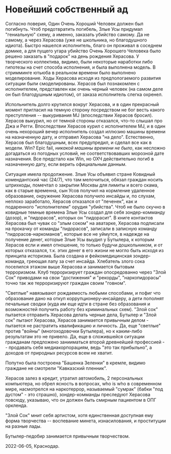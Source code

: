 
# Новейший собственный ад

Согласно поверия, Один Очень Хороший Человек должен был погибнуть. Чтоб предотвратить погибель, Злые Усы придумал "гениальную" схему,
а именно, заказать убийство самому. Да не самому, а через Херасова (уже не школьника, но благодушного идиота). Быстро нашелся исполнитель,
благо он проживал в соседнем домике, а для пущего угара убийство Очень Хорошего Человека было решено заказать в "подарок" на день рождения
Херасова. У творческого коллектива, видимо, были некоторые наработки либо гипотезы на счет способа исполнения, и была выполнена модель.
В стримминге ютьюба в реальном времени было выполнено моделирование. Ходы Херасова исходя из предпологаемого развития ситуации были смоделированы.
Херасов был познакомлен с исполнителем, представлен как очень черный человек (на самом деле он был благодушным идиотом), от заказа исполнитель слегка
охренел.

Испольнитель долго крутился вокруг Херасова, и в один прекрасный момент пригласил на темную сторону посредством не бог весть какого преступления --
выкуривания MJ (впоследствии Херасов бросил). Херасов выкурил, но от темной стороны отказался, что-то слышал про Джа и Регги. Впоследствии Херасов
курил с исполнителем MJ, и в один очень нехороший вечер исполнитель создал иллюзию машины времени на назначенную дату, и отправил Херасова "на дело".
Естественно, Херасов был благодушным, всех предупредил, и сделал все как в модели. Win? Epic fail, _никакой машины времени не было_, как несложно
догадаться из погодных условий, не соответствовавших морозной дате назначения. Все предстало как Win, но ОХЧ действительно погиб в назначенную
дату, если верить официальным данным.

Ситуация имела продолжение. Злые Усы объявил стране Ковидный комендантский час (24/7), что там мелочиться, обязал граждан носить штрихкоды, помечтал
о закрытии Москвы для лимиты и всего скама, как в старые временна, сын Усов получил на кормление удаленное образование, окружение Херасова получило
инсайды и, по слухам, неплохо заработало, Херасов отказался от "печенек", как и подаренного "исполнителем" орудия "убийства". Чтоб не было скучно
в ковидные темные времена Злые Усы создал для себя зондер-комманду (дозор), и "пидорасов", которых он "пидорасит". В книге контактов Херасова был
чувак со "злым соком" на аватарке, Херасова подписали на прокачку от команды "пидорасов", записали в записную команду "пидорасов-наркоманов",
которые все не уймутся, в надежде на получение денег, которые Злые Усы выудил у Бутылера, к которым Херасов если и имел отношение, то только будучи
дошкольником, и от которых отказался, т.к. этих денег в его жизни не могло быть исходя из принципа историзма. Была создана и фейкомедицинская
зондер-команда, греющая лапу за счет инсайда. Хлебатель злого сока поселился этажом выше Херасова и занимается бытовым терроризмом. Клуб
терроризирует граждан опосредованно через "Злой Сок" приводами на свои "достижения" и "рекорды", "наркопидорасы" точно так же терроризируют граждан
своим "говном". 

"Светлые" навязывают рождаемость любыми способами, и пофиг что образование дано на откуп коррупционеру-инсайдеру, а дети пополнят печальные сводки
(куда им еще идти в стране без образования и возможностей получить работу без криминальных схем). "Злой сок" пытается отправить Херасова делать черные
дела, Бутылер и "Злой сок" пытают Херасова, Херасов занимается привычным делом - пытается не растратить квалификацию и личность. Да, еще "светлые"
против "войны" (многоходовочки Бутылера), но к каким-либо результатам это не привело. Да, еще в сложившейся ситуации гражданам предложено занииматься
второй древнейшей профессией -- продавать себя медиакорпорациям, ведь "это так прибыльно", а доходов от природных ресурсов всем не хватит.

Попутно была построена "Башенка Зеленки" в кремле, видимо граждане не смотрели "Кавказский пленник".

Херасов залез в кредит, утратил автомобиль, 2 персональных компьютера, но обрел ясность в вопросах, who is who в современном мире, насмотрелся на
наркотеррор, называемый "сумрак" (бабки "под дустом" - это страшно), зондер-комманды преследуют Херасова повсюду, указываю, что он должен быть
смирным пациентом в ОПГ оркленда.

"Злой Сок" мнит себя артистом, хотя единственная доступная ему форма творчества -- воспевание минета, изнасилования, и проституции на разные лады.

Бутылер-педобир занимается привычным творчеством.

2022-06-05, Краснодар.
